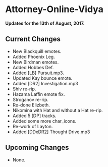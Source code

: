 # Attorney-Online-Vidya
__Updates for the 13th of August, 2017.__

## Current Changes
* New Blackquill emotes.
* Added Phoenix Leg.
* New Birdman emotes.
* Added Hobbes Def.
* Added [LB] Pursuit.mp3.
* Updated Kay bounce emote.
* Added [DR2] Investigation.mp3
* Shiv re-rip.
* Hazama Laffin emote fix.
* Stroganov re-rip.
* Re-done Elizbeth.
* Nikomina with Hat and without a Hat re-rip.
* Added 5 [DP] tracks.
* Added some more char_icons.
* Re-work of Layton.
* Added [DDxDR2] Thought Drive.mp3

## Upcoming Changes
* None.
